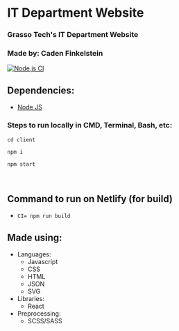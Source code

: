 
# IT Department Website
### Grasso Tech's IT Department Website
### Made by: Caden Finkelstein

[![Node.js CI](https://github.com/MysticalMike60t/itdepartment/actions/workflows/node.js.yml/badge.svg)](https://github.com/MysticalMike60t/itdepartment/actions/workflows/node.js.yml)
    
## Dependencies:
* [Node JS](https://nodejs.org/en/)
### Steps to run locally in CMD, Terminal, Bash, etc:
~~~
cd client
~~~
~~~
npm i
~~~
~~~
npm start
~~~
<br/>
<h2>Command to run on Netlify (for build)</h2>
<ul>
    <li>
        <code>CI= npm run build</code>
    </li>
</ul>
<h2>Made using:</h2>
    <ul>
        <li>
            Languages:
            <ul>
                <li>Javascript</li>
                <li>CSS</li>
                <li>HTML</li>
                <li>JSON</li>
                <li>SVG</li>
            </uL>
        </li>
        <li>
            Libraries:
            <ul>
                <li>React</li>
            </ul>
        </li>
        <li>
            Preprocessing:
            <ul>
                <li>SCSS/SASS</li>
            </ul>
        </li>
    </ul>
